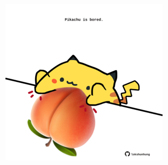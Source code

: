 <!-- built at 30/03/2023, 24:01:40 UTC -->
<p align="center">
  <img width="500" height="500" src="./ReadmeImage.svg">
</p>
